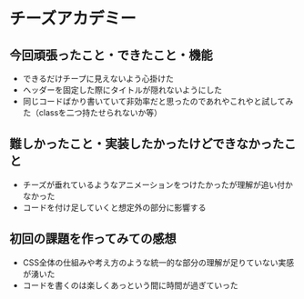 <!-- readme.md -->
# チーズアカデミー
## 今回頑張ったこと・できたこと・機能
- できるだけチープに見えないよう心掛けた
- ヘッダーを固定した際にタイトルが隠れないようにした
- 同じコードばかり書いていて非効率だと思ったのであれやこれやと試してみた（classを二つ持たせられないか等）
## 難しかったこと・実装したかったけどできなかったこと
- チーズが垂れているようなアニメーションをつけたかったが理解が追い付かなかった
- コードを付け足していくと想定外の部分に影響する
## 初回の課題を作ってみての感想
- CSS全体の仕組みや考え方のような統一的な部分の理解が足りていない実感が湧いた
- コードを書くのは楽しくあっという間に時間が過ぎていった 